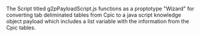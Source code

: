 The Script titled g2pPayloadScript.js functions as a proptotype "Wizard" for converting tab deliminated tables from Cpic to a java script knowledge object payload which includes a list variable with the information from the Cpic tables.
